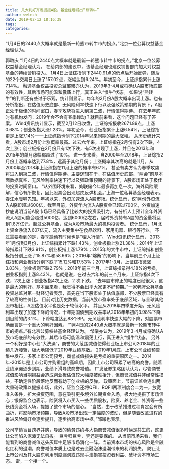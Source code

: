 ```yaml
---
title: 几大利好齐发提振A股，基金经理喊出“熊转牛”
author: wetech
date: 2019-02-12 18:16:38
tags: 
categories: 
---
```

“1月4日的2440点大概率就是最新一轮熊市转牛市的拐点。”北京一位公募权益基金经理认为。
<!-- more -->
郭璐庆
“1月4日的2440点大概率就是最新一轮熊市转牛市的拐点。”北京一位公募权益基金经理认为。
在给内部的建议中，该基金经理也建议销售部门加大对权益基金的持续营销投入。
1月4日上证综指创下2440.91点的低点后开始反弹，随后的22个交易日上涨了157.02点，涨幅达到6.24%。年初至今，上证综指累计上涨7.14%。
融通基金权益投资总监邹曦亦认为，2019年3-4月或将确认A股市场底部的有效性，其后市场可能温和震荡上行，真正进入“慢牛”状态。
如果说“熊转牛”的判断还有些过于乐观，统计则显示，每年的2月份A股大概率出现上涨。也有分析指出，在估值历史底部、无风险利率快速下行以及强政策预期的背景下，A股正处于极佳的时间窗口，春季攻势将进入到第二波，行情值得期待。
在去年年底时有机构发问：2019年会不会有春季躁动？就目前来看，这个问题已经有了答案。
Wind资讯统计显示，截至2月12日收盘，上证综指报收2671.89点，上涨0.68%；创业板指大涨1.23%。年初至今，创业板指累计上涨6.54%，上证综指更是上涨7.14%——上证综指也创下2014年以来同期的最大涨幅。
从历史统计来看，A股市场2月份上涨概率最高。过去六年来，上证综指在2月份有2次下跌，4次上涨；创业板指在2月份只有1次下跌，有5次出现了上涨，并且在2013年和2015年的单月涨幅都超过了10%。
进一步来看，自2000年至2018年，上证综指2月份上涨概率达到77.8%，远高于其他月份；上涨概率其次高的就是11月，从2000年至2018年上证综指在11月上涨的概率有67%。
甚至有卖方认为春季攻势将进入到第二波，行情值得期待。主要逻辑在于，在估值历史底部、“两会”前基本面数据真空、无风险利率快速下行以及强政策预期的背景下，A股市场正处于极佳的投资时间窗口。
“从外围环境来看，美联储今年最多再加息一次，海外风险缓解，信心有所恢复，因此股票会出现超跌反弹机会。”上海一位私募基金经理表示。
春江水暖鸭先知。年初以来，外资加速流入A股市场。统计显示，仅1月份外资流入A股即超过600亿，截至目前，外资年内流入A股资金已超过700亿，外资加速抄底说明当前A股市场已经具备了比较大的投资吸引力。有分析人士预计全年外资流入A股可能会超过5000亿，达到6000亿左右，届时外资持有A股的资金量将达到1.8万亿元，超过公募基金，成为A股市场最大的机构投资者。
统计显示，1月北上资金净流入607亿元，流入主要集中在食品饮料、家用电器、银行等行业。
不过需要看到的是，春季躁动有时候也是“埋人行情”。
Wind资讯统计显示， 2013年1月份到3月份，上证综指累计下跌1.43%，创业板指上涨21.38%；2014年上证综指累计下跌3.91%，创业板指上涨1.79%；2015年的大牛市中，上证综指和创业板指分别上涨了15.87%和58.66%；2016年“熔断”的影响下，当年前三个月上证综指和创业板指分别下跌了15.12%和17.53%；2017年1-3月，上证综指微涨3.83%，创业板则下跌2.79%；2018年前三个月，上证综指录得4.18%的亏损，创业板指则上涨8.43%。
也就是说，在过去六年的前三个月来，上证综指4次下跌，2次上涨；创业板指4次上涨，2 次下跌。
“去年股市修正的幅度已经很大，这是最大的利好。基本面来看，我觉得不会出乎大家更不好预期。”一家老牌公募基金投资总监对第一财经记者表示，首先在当下股市处于估值底部，不少股票已经具有了较高的性价比。
目前对比历史数据，当前A股市盈率处于底部区域，与全球其他股市相比，A股估值水平也是处于较低水平。
并且从2018年四季度开始，无风险利率出现了加速下降的情况，十年期国债到期收益率从2018年年初的3.98%下降到目前的约3.1%，下降幅度达到88个BP。无风险利率快速大幅的下降，对股票市场而言是一个重大的利好因素。
“1月4日的2440点大概率就是最新一轮熊市转牛市的拐点。”有北京公募权益基金经理认为。
邹曦亦认为，2019年3-4月或将确认A股市场底部的有效性，其后市场可能温和震荡上行，真正进入“慢牛”状态。
另外一个利好是中小创“大洗澡”，商誉的大范围减值使得创业板上市公司2018年的业绩几近腰斩，极大地降低了2019年业绩基数。
2019年1月底，上市公司业绩预告集中发布，多家上市公司预亏，商誉减值损失是亏损的重要原因之一。2014年-2015年是上市公司并购重组的高峰期，因此上市公司积累了较高的商誉。随着业绩承诺逐步到期，业绩下滑导致商誉减值。
广发证券策略团队认为，尽管商誉减值影响当期损益会造成创业板估值较大幅度被动抬升，但商誉减值并非经常性损益，不确定性阶段落地反而有助于创业板的反弹。
政策面上，节前证监会连出两大重磅政策以提振市场，此外，证监会还将QFII、RQFII两项制度合二为一，放宽准入条件，扩大投资范围，意在吸引更多境外长期资金入场，极大地提振了市场信心；银保监会也表示，险资将入市买入一些优质股权，险资、养老金、外资等一些长线资金将入场，提振了整个市场的信心。
“当然，由于改革推进过程肯定会有所曲折，将影响市场预期，导致A股市场出现一定幅度的波动，但是随着改革进程的推进风险偏好会逐步提升，逐步抬高市场中枢。”邹曦也表示。
 
 
公司举债盲目跨界并购，导致的债务违约与大额商誉减值很多时候是共生的，这更让公司陷入泥潭无法自拔。
巨亏归巨亏，壳还是要保的。
从当前市场来看，我们能看到的商誉减值这头灰犀牛足够市场消化一阵。当前资本市场的核心风险是金融化红利的退潮，商誉减值本质上也是过去金融泡沫退潮带来的利润损失。
防止让上市公司及其大股东利用制度漏洞或违规手法损害投资者利益、破坏资本市场生态。
雷，一个接一个。
